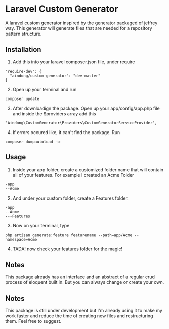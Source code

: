 # Laravel Custom Generator
A laravel custom generator inspired by the generator packaged of jeffrey way. This generator will generate files that are needed for a repository pattern structure.


## Installation
1. Add this into your laravel composer.json file, under require
```
"require-dev": {
  "aindong/custom-generator": "dev-master"
}
```

2. Open up your terminal and run
```
composer update
```

3. After downloadign the package. Open up your app/config/app.php file and inside the $providers array add this

```
'Aindong\CustomGenerator\Providers\CustomGeneratorServiceProvider',
```

4. If errors occured like, it can't find the package. Run
```
composer dumpautoload -o
```

## Usage
1. Inside your app folder, create a customized folder name that will contain all of your features. For example I created an Acme Folder
```
-app
--Acme
```

2. And under your custom folder, create a Features folder.
```
-app
--Acme
---Features
```

3. Now on your terminal, type
```
php artisan generate:feature featurename --path=app/Acme --namespace=Acme
```

4. TADA! now check your features folder for the magic!

## Notes
This package already has an interface and an abstract of a regular crud process of eloquent built in. But you can always change or create your own.


## Notes
This package is still under development but I'm already using it to make my work faster and reduce the time of creating new files and restructuring them. Feel free to suggest.
